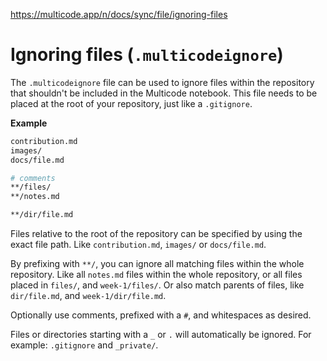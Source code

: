 https://multicode.app/n/docs/sync/file/ignoring-files

# Ignoring files (`.multicodeignore`)

The `.multicodeignore` file can be used to ignore files within the repository that shouldn't be included in the Multicode notebook. This file needs to be placed at the root of your repository, just like a `.gitignore`.

**Example**

```bash
contribution.md
images/
docs/file.md

# comments
**/files/
**/notes.md

**/dir/file.md
```

Files relative to the root of the repository can be specified by using the exact file path. Like `contribution.md`, `images/` or `docs/file.md`.

By prefixing with `**/`, you can ignore all matching files within the whole repository. Like all `notes.md` files within the whole repository, or all files placed in `files/`, and `week-1/files/`. Or also match parents of files, like `dir/file.md`, and `week-1/dir/file.md`.

Optionally use comments, prefixed with a `#`, and whitespaces as desired.

Files or directories starting with a `_` or `.` will automatically be ignored. For example: `.gitignore` and `_private/`.